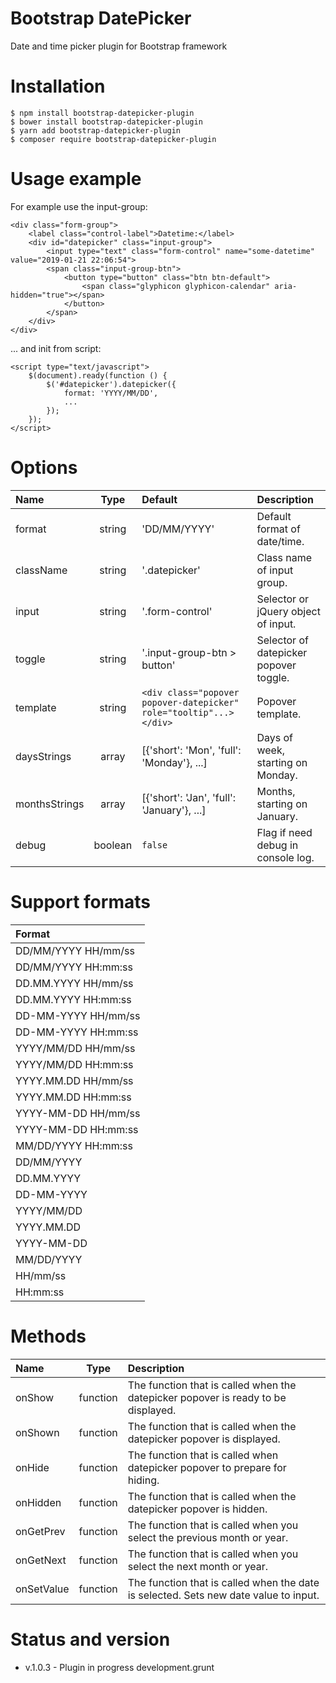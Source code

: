 # Bootstrap DatePicker
Date and time picker plugin for Bootstrap framework

# Installation

    $ npm install bootstrap-datepicker-plugin
    $ bower install bootstrap-datepicker-plugin
    $ yarn add bootstrap-datepicker-plugin
    $ composer require bootstrap-datepicker-plugin

# Usage example

For example use the input-group:

    <div class="form-group">
        <label class="control-label">Datetime:</label>
        <div id="datepicker" class="input-group">
            <input type="text" class="form-control" name="some-datetime" value="2019-01-21 22:06:54">
            <span class="input-group-btn">
                <button type="button" class="btn btn-default">
                    <span class="glyphicon glyphicon-calendar" aria-hidden="true"></span>
                </button>
            </span>
        </div>
    </div>

... and init from script:

    <script type="text/javascript">
        $(document).ready(function () {
            $('#datepicker').datepicker({
                format: 'YYYY/MM/DD',
                ...
            });
        });
    </script>

# Options

| Name          | Type     | Default     | Description                   |
|:------------- |:--------:|:----------- |:----------------------------- |
| format        | string   | 'DD/MM/YYYY' | Default format of date/time. |
| className     | string   | '.datepicker' | Class name of input group.  |
| input         | string   | '.form-control' | Selector or jQuery object of input. |
| toggle        | string   | '.input-group-btn > button' | Selector of datepicker popover toggle. |
| template      | string   | `<div class="popover popover-datepicker" role="tooltip"...></div>` | Popover template. |
| daysStrings   | array    | [{'short': 'Mon', 'full': 'Monday'}, ...] | Days of week, starting on Monday. |
| monthsStrings | array    | [{'short': 'Jan', 'full': 'January'}, ...] | Months, starting on January. |
| debug         | boolean  | `false`     | Flag if need debug in console log. |


# Support formats

| Format        |
|:------------- |
| DD/MM/YYYY HH/mm/ss |
| DD/MM/YYYY HH:mm:ss |
| DD.MM.YYYY HH/mm/ss |
| DD.MM.YYYY HH:mm:ss |
| DD-MM-YYYY HH/mm/ss |
| DD-MM-YYYY HH:mm:ss |
| YYYY/MM/DD HH/mm/ss |
| YYYY/MM/DD HH:mm:ss |
| YYYY.MM.DD HH/mm/ss |
| YYYY.MM.DD HH:mm:ss |
| YYYY-MM-DD HH/mm/ss |
| YYYY-MM-DD HH:mm:ss |
| MM/DD/YYYY HH:mm:ss |
| DD/MM/YYYY |
| DD.MM.YYYY |
| DD-MM-YYYY |
| YYYY/MM/DD |
| YYYY.MM.DD |
| YYYY-MM-DD |
| MM/DD/YYYY |
| HH/mm/ss |
| HH:mm:ss |

# Methods

| Name          | Type     | Description                                 |
|:------------- |:--------:|:------------------------------------------- |
| onShow        | function | The function that is called when the datepicker popover is ready to be displayed. |
| onShown       | function | The function that is called when the datepicker popover is displayed. |
| onHide        | function | The function that is called when datepicker popover to prepare for hiding. |
| onHidden      | function | The function that is called when the datepicker popover is hidden. |
| onGetPrev     | function | The function that is called when you select the previous month or year. |
| onGetNext     | function | The function that is called when you select the next month or year. |
| onSetValue    | function | The function that is called when the date is selected. Sets new date value to input. |


# Status and version
* v.1.0.3 - Plugin in progress development.grunt
